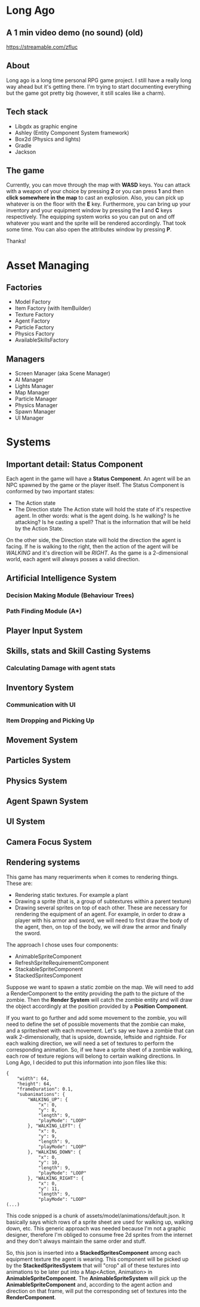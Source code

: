 # Long Ago

## A 1 min video demo (no sound) (old)
https://streamable.com/zfluc

## About
Long ago is a long time personal RPG game project. I still have a really long way ahead but it's getting there. I'm trying to start documenting everything but the game got pretty big (however, it still scales like a charm).

## Tech stack
* Libgdx as graphic engine
* Ashley (Entity Component System framework)
* Box2d (Physics and lights)
* Gradle
* Jackson

## The game
Currently, you can move through the map with **WASD** keys. You can attack with a weapon of your choice by pressing **2** or you can press **1** and then **click somewhere in the map** to cast an explosion. Also, you can pick up whatever is on the floor with the **E** key. Furthermore, you can bring up your inventory and your equipment window by pressing the **I** and **C** keys respectively. The equipping system works so you can put on and off whatever you want and the sprite will be rendered accordingly. That took some time. You can also open the attributes window by pressing **P**.

Thanks!

# Asset Managing
## Factories
* Model Factory
* Item Factory (with ItemBuilder)
* Texture Factory
* Agent Factory
* Particle Factory
* Physics Factory
* AvailableSkillsFactory

## Managers
* Screen Manager (aka Scene Manager)
* AI Manager
* Lights Manager
* Map Manager
* Particle Manager
* Physics Manager
* Spawn Manager
* UI Manager

# Systems
## Important detail: Status Component
Each agent in the game will have a **Status Component**. An agent will be an NPC spawned by the game or the player itself. The Status Component is conformed by two important states:
* The Action state
* The Direction state
The Action state will hold the state of it's respective agent. In other words: what is the agent doing. Is he walking? Is he attacking? Is he casting a spell? That is the information that will be held by the Action State.

On the other side, the Direction state will hold the direction the agent is facing. If he is walking to the right, then the action of the agent will be *WALKING* and it's direction will be *RIGHT*. As the game is a 2-dimensional world, each agent will always posses a valid direction.

## Artificial Intelligence System
### Decision Making Module (Behaviour Trees)
### Path Finding Module (A\*)
## Player Input System
## Skills, stats and Skill Casting Systems
### Calculating Damage with agent stats
## Inventory System
### Communication with UI
### Item Dropping and Picking Up
## Movement System
## Particles System
## Physics System
## Agent Spawn System
## UI System
## Camera Focus System

## Rendering systems
This game has many requeriments when it comes to rendering things. These are:
- Rendering static textures. For example a plant
- Drawing a sprite (that is, a group of subtextures within a parent texture)
- Drawing several sprites on top of each other. These are necessary for rendering the equipment of an agent. For example, in order to draw a player with his armor and sword, we will need to first draw the body of the agent, then, on top of the body, we will draw the armor and finally the sword.

The approach I chose uses four components:
* AnimableSpriteComponent
* RefreshSpriteRequirementComponent
* StackableSpriteComponent
* StackedSpritesComponent

Suppose we want to spawn a static zombie on the map. We will need to add a RenderComponent to the entity providing the path to the picture of the zombie. Then the **Render System** will catch the zombie entity and will draw the object accordingly at the position provided by a **Position Component**.

If you want to go further and add some movement to the zombie, you will need to define the set of possible movements that the zombie can make, and a spritesheet with each movement. Let's say we have a zombie that can walk 2-dimensionally, that is upside, downside, leftside and rightside. For each walking direction, we will need a set of textures to perform the corresponding animation. So, if we have a sprite sheet of a zombie walking, each row of texture regions will belong to certain walking directions. In Long Ago, I decided to put this information into json files like this:

```
{
	"width": 64,
	"height": 64,
	"frameDuration": 0.1,
	"subanimations": {
		"WALKING_UP": {
			"x": 0,
			"y": 8,
			"length": 9,
			"playMode": "LOOP"
		}, "WALKING_LEFT": {
			"x": 0,
			"y": 9,
			"length": 9,
			"playMode": "LOOP"
		}, "WALKING_DOWN": {
			"x": 0,
			"y": 10,
			"length": 9,
			"playMode": "LOOP"
		}, "WALKING_RIGHT": {
			"x": 0,
			"y": 11,
			"length": 9,
			"playMode": "LOOP"
(...)
```

This code snipped is a chunk of assets/model/animations/default.json. It basically says which rows of a sprite sheet are used for walking up, walking down, etc. This generic approach was needed because I'm not a graphic designer, therefore I'm obliged to consume free 2d sprites from the internet and they don't always maintain the same order and stuff.

So, this json is inserted into a **StackedSpritesComponent** among each equipment texture the agent is wearing. This component will be picked up by the **StackedSpritesSystem**  that will "crop" all of these textures into animations to be later put into a Map<Action, Animation> in **AnimableSpriteComponent**. The **AnimableSpriteSystem** will pick up the **AnimableSpriteComponent** and, according to the agent action and direction on that frame, will put the corresponding set of textures into the **RenderComponent**.